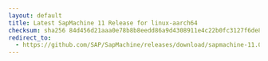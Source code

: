 ```yaml
---
layout: default
title: Latest SapMachine 11 Release for linux-aarch64
checksum: sha256 84d456d21aaa0e78b8b8eedd86a9d4308911e4c22b0fc3127f6de8f0a4c80a94
redirect_to:
  - https://github.com/SAP/SapMachine/releases/download/sapmachine-11.0.20.1/sapmachine-jre-11.0.20.1_linux-aarch64_bin.tar.gz
---
```

